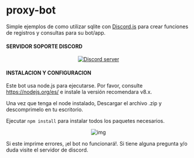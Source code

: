 # proxy-bot
Simple ejemplos de como utilizar sqlite con [Discord.js](https://discord.js.org/#/docs/main/stable/general/welcome) para crear funciones de registros y consultas para su bot/app.


#### SERVIDOR SOPORTE DISCORD
<p align="center">
  <a href="https://discord.gg/VxwER6t"><img src="https://discordapp.com/api/guilds/312846399731662850/widget.png?style=banner2" alt="Discord server"></a>
</p>


#### INSTALACION Y CONFIGURACION
Este bot usa node.js  para ejecutarse. Por favor, consulte https://nodejs.org/es/ e instale la versión recomendara v8.x.

Una vez que tenga el node instalado, Descargar el archivo .zip y descomprimelo en tu escritorio.

Ejecutar `npm install` para instalar todos los paquetes necesarios.
<p align="center">
    <img src="https://i.imgur.com/pCcN8DM.png" alt="img">
</p>


Si este imprime errores, ¡el bot no funcionará!. Si tiene alguna pregunta y/o duda visite el servidor de discord.

